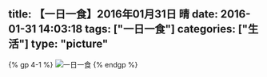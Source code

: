 title: 【一日一食】2016年01月31日 晴
date: 2016-01-31 14:03:18
tags: ["一日一食"]
categories: ["生活"]
type: "picture"
---
{% gp 4-1 %}
![一日一食](/img/201601310101.jpg)
{% endgp %}
